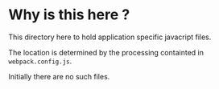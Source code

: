 # Why is this here ?

This directory here to hold application specific javacript files. 

The location is determined by the processing containted in `webpack.config.js`. 

Initially there are no such files.
